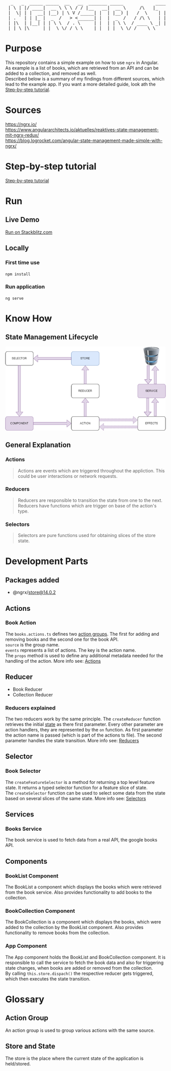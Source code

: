 <pre>
  _   _  _____ _____  __   __  _______ _____            _____ _   _ _____ _   _  _____ 
 | \ | |/ ____|  __ \ \ \ / / |__   __|  __ \     /\   |_   _| \ | |_   _| \ | |/ ____|
 |  \| | |  __| |__) | \ V /_____| |  | |__) |   /  \    | | |  \| | | | |  \| | |  __ 
 | . ` | | |_ |  _  /   > <______| |  |  _  /   / /\ \   | | | . ` | | | | . ` | | |_ |
 | |\  | |__| | | \ \  / . \     | |  | | \ \  / ____ \ _| |_| |\  |_| |_| |\  | |__| |
 |_| \_|\_____|_|  \_\/_/ \_\    |_|  |_|  \_\/_/    \_\_____|_| \_|_____|_| \_|\_____|
</pre>
# Purpose
This repository contains a simple example on how to use `ngrx` in Angular.</br>
As example is a list of books, which are retrieved from an API and can be added to a collection, and removed as well.</br>
Described below is a summary of my findings from different sources, which lead to the example app. 
If you want a more detailed guide, look ath the [Step-by-step tutorial](#step-by-step-tutorial).

# Sources
https://ngrx.io/</br>
https://www.angulararchitects.io/aktuelles/reaktives-state-management-mit-ngrx-redux/</br>
https://blog.logrocket.com/angular-state-management-made-simple-with-ngrx/

# Step-by-step tutorial
<a href="https://lachi90.github.io/ngrx-training/" target="_blank">Step-by-step tutorial</a>

# Run
## Live Demo
<a href="https://stackblitz.com/github/Lachi90/ngrx-training/tree/main/ngrx-training" target="_blank">Run on Stackblitz.com</a>

## Locally
### First time use
`npm install`

### Run application
`ng serve`

# Know How
## State Management Lifecycle
<img src="./readme/ngrx-state-management-lifecycle.drawio.png">

## General Explanation
### Actions
> Actions are events which are triggered throughout the appliction. This could be user interactions or network requests.

### Reducers
> Reducers are responsible to transition the state from one to the next. Reducers have functions which are trigger on base of the action's type.

### Selectors
> Selectors are pure functions used for obtaining slices of the store state.

# Development Parts
## Packages added
- @ngrx/store@14.0.2

## Actions
### Book Action
The `books.actions.ts` defines two [action groups](#action-group). The first for adding and removing books and the second one for the book API.</br>
`source` is the group name.</br>
`events` represents a list of actions. The key is the action name.</br>
The `props` method is used to define any additional metadata needed for the handling of the action.
More info see: [Actions](https://ngrx.io/guide/store/actions)

## Reducer
- Book Reducer
- Collection Reducer

### Reducers explained
The two reducers work by the same principle. The `createReducer` function retrieves the initial [state](#store-and-state) as there first parameter. 
Every other parameter are action handlers, they are represented by the `on` function. As first parameter the action name is passed (which is part of the actions ts file). The second parameter handles the state transition. 
More info see: [Reducers](https://ngrx.io/guide/store/reducers)

## Selector
### Book Selector
The `createFeatureSelector` is a method for returning a top level feature state. It returns a typed selector function for a feature slice of state.</br>
The `createSelector` function can be used to select some data from the state based on several slices of the same state.
More info see: [Selectors](https://ngrx.io/guide/store/selectors)

## Services
### Books Service
The book service is used to fetch data from a real API, the google books API.

## Components
### BookList Component
The BookList a component which displays the books which were retrieved from the book service. Also provides functionality to add books to the collection. 

### BookCollection Component
The BookCollection is a component which displays the books, which were added to the collection by the BookList component. Also provides functionality to remove books from the collection. 

### App Component
The App component holds the BookList and BookCollection component. It is responsible to call the service to fetch the book data and also for triggering state changes, when books are added or removed from the collection.</br>
By calling `this.store.dispach()` the respective reducer gets triggered, which then executes the state transition.

# Glossary
## Action Group
An action group is used to group various actions with the same source.

## Store and State
The store is the place where the current state of the application is held/stored.